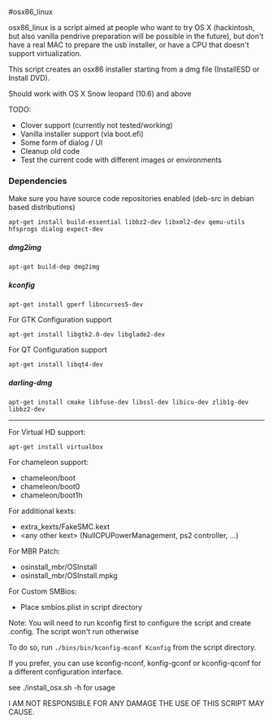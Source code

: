 #osx86_linux

osx86_linux is a script aimed at people who want to try OS X (hackintosh, but also vanilla pendrive preparation will be possible in the future), but don't have a real MAC to prepare the usb installer, or have a CPU that doesn't support 
virtualization.

This script creates an osx86 installer starting from a dmg file (InstallESD or Install DVD).

Should work with OS X Snow leopard (10.6) and above
 
TODO:
- Clover support (currently not tested/working)
- Vanilla installer support (via boot.efi)
- Some form of dialog / UI
- Cleanup old code
- Test the current code with different images or environments

### Dependencies

Make sure you have source code repositories enabled (deb-src in debian based distributions)

`apt-get install build-essential libbz2-dev libxml2-dev qemu-utils hfsprogs dialog expect-dev`
##### dmg2img
`apt-get build-dep dmg2img`
##### kconfig
`apt-get install gperf libncurses5-dev`

For GTK Configuration support

`apt-get install libgtk2.0-dev libglade2-dev`

For QT Configuration support

`apt-get install libqt4-dev`

##### darling-dmg
`apt-get install cmake libfuse-dev libssl-dev libicu-dev zlib1g-dev libbz2-dev`

---------------------------

For Virtual HD support:

`apt-get install virtualbox`

For chameleon support:
- chameleon/boot
- chameleon/boot0
- chameleon/boot1h

For additional kexts:
- extra_kexts/FakeSMC.kext
- \<any other kext\> (NullCPUPowerManagement, ps2 controller, ...)

For MBR Patch:
- osinstall_mbr/OSInstall
- osinstall_mbr/OSInstall.mpkg

For Custom SMBios:
- Place smbios.plist in script directory

Note: You will need to run kconfig first to configure the script and create .config. The script won't run otherwise

To do so, run `./bins/bin/kconfig-mconf Kconfig` from the script directory.

If you prefer, you can use kconfig-nconf, konfig-gconf or kconfig-qconf for a different configuration interface.

see ./install_osx.sh -h for usage


I AM NOT RESPONSIBLE FOR ANY DAMAGE THE USE OF THIS SCRIPT MAY CAUSE.
